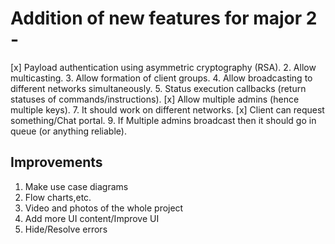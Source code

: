 # Addition of new features for major 2 -

[x] Payload authentication using asymmetric cryptography (RSA).
2. Allow multicasting.
3. Allow formation of client groups.
4. Allow broadcasting to different networks simultaneously.
5. Status execution callbacks (return statuses of commands/instructions).
[x] Allow multiple admins (hence multiple keys).
7. It should work on different networks.
[x] Client can request something/Chat portal.
9. If Multiple admins broadcast then it should go in queue (or anything reliable).


## Improvements
1. Make use case diagrams
2. Flow charts,etc.
3. Video and photos of the whole project
4. Add more UI content/Improve UI
5. Hide/Resolve errors